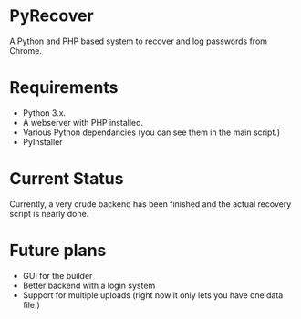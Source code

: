 # PyRecover
A Python and PHP based system to recover and log passwords from Chrome.

# Requirements
- Python 3.x.
- A webserver with PHP installed.
- Various Python dependancies (you can see them in the main script.)
- PyInstaller

# Current Status
Currently, a very crude backend has been finished and the actual recovery script is nearly done.

# Future plans
- GUI for the builder
- Better backend with a login system
- Support for multiple uploads (right now it only lets you have one data file.)
